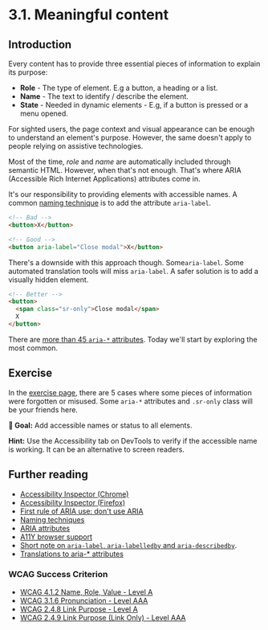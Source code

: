 # 3.1. Meaningful content

## Introduction

Every content has to provide three essential pieces of information to explain its purpose:

- **Role** - The type of element. E.g a button, a heading or a list.
- **Name** - The text to identify / describe the element.
- **State** - Needed in dynamic elements - E.g, if a button is pressed or a menu opened.

For sighted users, the page context and visual appearance can be enough to understand an element's purpose. However, the same doesn't apply to people relying on assistive technologies.

Most of the time, _role_ and _name_ are automatically included through semantic HTML. However, when that's not enough. That's where ARIA (Accessible Rich Internet Applications) attributes come in.

It's our responsibility to providing elements with accessible names. A common [naming technique](https://www.w3.org/TR/wai-aria-practices/#names_and_descriptions) is to add the attribute `aria-label`.

```html
<!-- Bad -->
<button>X</button>

<!-- Good -->
<button aria-label="Close modal">X</button>
```

There's a downside with this approach though. Some`aria-label`. Some automated translation tools will miss `aria-label`. A safer solution is to add a visually hidden element.

```html
<!-- Better -->
<button>
  <span class="sr-only">Close modal</span>
  X
</button>
```

There are [more than 45 `aria-*` attributes](https://www.w3.org/WAI/PF/aria-1.1/states_and_properties). Today we'll start by exploring the most common.

## Exercise

In the [exercise page](../exercises/3.1.html),
there are 5 cases where some pieces of information were forgotten or misused. Some `aria-*` attributes and `.sr-only` class will be your friends here.

**🎯 Goal:** Add accessible names or status to all elements.

**Hint:** Use the Accessibility tab on DevTools to verify if the accessible name is working. It can be an alternative to screen readers.

## Further reading

- [Accessibility Inspector (Chrome)](https://www.youtube.com/watch?v=xWPMfcjhts8)
- [Accessibility Inspector (Firefox)](https://www.youtube.com/watch?v=7mqqgIxX_NU&t)
- [First rule of ARIA use: don't use ARIA](https://w3c.github.io/using-aria/#rule1)
- [Naming techniques](https://www.w3.org/TR/wai-aria-practices/#names_and_descriptions)
- [ARIA attributes](https://www.w3.org/TR/wai-aria-1.1/#state_prop_def)
- [A11Y browser support](https://a11ysupport.io/)
- [Short note on `aria-label`, `aria-labelledby` and `aria-describedby`](https://developer.paciellogroup.com/blog/2017/07/short-note-on-aria-label-aria-labelledby-and-aria-describedby/).
- [Translations to aria-\* attributes](https://adrianroselli.com/2019/11/aria-label-does-not-translate.html)

### WCAG Success Criterion

- [WCAG 4.1.2 Name, Role, Value - Level A](https://www.w3.org/TR/WCAG21/#name-role-value)
- [WCAG 3.1.6 Pronunciation - Level AAA](https://www.w3.org/TR/WCAG21/#focus-visible)
- [WCAG 2.4.8 Link Purpose - Level A](https://www.w3.org/TR/WCAG21/#link-purpose-in-context)
- [WCAG 2.4.9 Link Purpose (Link Only) - Level AAA](https://www.w3.org/TR/WCAG21/#link-purpose-link-only)
